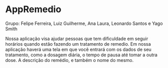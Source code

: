 # AppRemedio
Grupo: Felipe Ferreira,
Luiz Guilherme, 
Ana Laura, 
Leonardo Santos e 
Yago Smith

Nossa aplicação visa ajudar pessoas que tem dificuldade em seguir horários quando estão fazendo um tratamento de remedio. 
Em nossa aplicação haverá uma tela em que você entrará com os dados de seu tratamento, como a dosagem diária, o tempo de pausa até tomar 
a outra dose. A descrição do remédio, e também o nome do mesmo.
